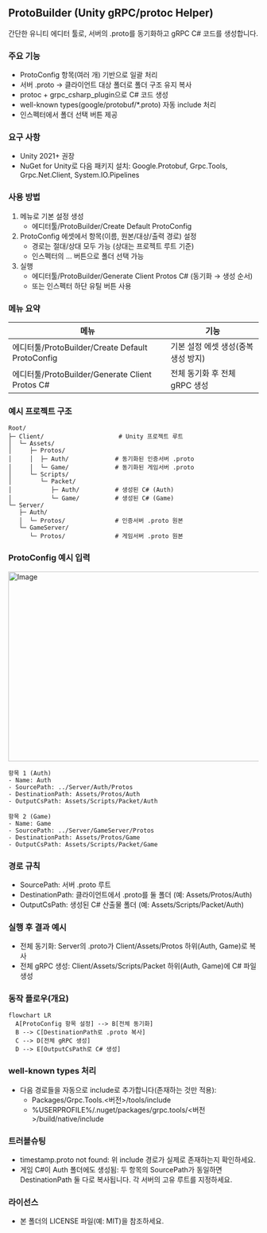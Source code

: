 ## ProtoBuilder (Unity gRPC/protoc Helper)

간단한 유니티 에디터 툴로, 서버의 .proto를 동기화하고 gRPC C# 코드를 생성합니다.

### 주요 기능
- ProtoConfig 항목(여러 개) 기반으로 일괄 처리
- 서버 .proto → 클라이언트 대상 폴더로 폴더 구조 유지 복사
- protoc + grpc_csharp_plugin으로 C# 코드 생성
- well-known types(google/protobuf/*.proto) 자동 include 처리
- 인스펙터에서 폴더 선택 버튼 제공

### 요구 사항
- Unity 2021+ 권장
- NuGet for Unity로 다음 패키지 설치: Google.Protobuf, Grpc.Tools, Grpc.Net.Client, System.IO.Pipelines

### 사용 방법
1) 메뉴로 기본 설정 생성
   - 에디터툴/ProtoBuilder/Create Default ProtoConfig
2) ProtoConfig 에셋에서 항목(이름, 원본/대상/출력 경로) 설정
   - 경로는 절대/상대 모두 가능 (상대는 프로젝트 루트 기준)
   - 인스펙터의 ... 버튼으로 폴더 선택 가능
3) 실행
   - 에디터툴/ProtoBuilder/Generate Client Protos C# (동기화 → 생성 순서)
   - 또는 인스펙터 하단 유틸 버튼 사용

### 메뉴 요약
| 메뉴 | 기능 |
| --- | --- |
| 에디터툴/ProtoBuilder/Create Default ProtoConfig | 기본 설정 에셋 생성(중복 생성 방지) |
| 에디터툴/ProtoBuilder/Generate Client Protos C# | 전체 동기화 후 전체 gRPC 생성 |



### 예시 프로젝트 구조
```text
Root/
├─ Client/                     # Unity 프로젝트 루트
│  └─ Assets/
│     ├─ Protos/
│     │  ├─ Auth/             # 동기화된 인증서버 .proto
│     │  └─ Game/             # 동기화된 게임서버 .proto
│     └─ Scripts/
│        └─ Packet/
│           ├─ Auth/          # 생성된 C# (Auth)
│           └─ Game/          # 생성된 C# (Game)
└─ Server/
   ├─ Auth/
   │  └─ Protos/              # 인증서버 .proto 원본
   └─ GameServer/
      └─ Protos/              # 게임서버 .proto 원본
```

### ProtoConfig 예시 입력

<img width="549" height="381" alt="Image" src="https://github.com/user-attachments/assets/7a043af9-1ab9-4fa1-8074-bade86a705e4" />

```text
항목 1 (Auth)
- Name: Auth
- SourcePath: ../Server/Auth/Protos
- DestinationPath: Assets/Protos/Auth
- OutputCsPath: Assets/Scripts/Packet/Auth

항목 2 (Game)
- Name: Game
- SourcePath: ../Server/GameServer/Protos
- DestinationPath: Assets/Protos/Game
- OutputCsPath: Assets/Scripts/Packet/Game
```

### 경로 규칙
- SourcePath: 서버 .proto 루트
- DestinationPath: 클라이언트에서 .proto를 둘 폴더 (예: Assets/Protos/Auth)
- OutputCsPath: 생성된 C# 산출물 폴더 (예: Assets/Scripts/Packet/Auth)

### 실행 후 결과 예시
- 전체 동기화: Server의 .proto가 Client/Assets/Protos 하위(Auth, Game)로 복사
- 전체 gRPC 생성: Client/Assets/Scripts/Packet 하위(Auth, Game)에 C# 파일 생성

### 동작 플로우(개요)
```mermaid
flowchart LR
  A[ProtoConfig 항목 설정] --> B[전체 동기화]
  B --> C[DestinationPath로 .proto 복사]
  C --> D[전체 gRPC 생성]
  D --> E[OutputCsPath로 C# 생성]
```

### well-known types 처리
- 다음 경로들을 자동으로 include로 추가합니다(존재하는 것만 적용):
  - Packages/Grpc.Tools.<버전>/tools/include
  - %USERPROFILE%/.nuget/packages/grpc.tools/<버전>/build/native/include

### 트러블슈팅
- timestamp.proto not found: 위 include 경로가 실제로 존재하는지 확인하세요.
- 게임 C#이 Auth 폴더에도 생성됨: 두 항목의 SourcePath가 동일하면 DestinationPath 둘 다로 복사됩니다. 각 서버의 고유 루트를 지정하세요.

### 라이선스
- 본 폴더의 LICENSE 파일(예: MIT)을 참조하세요.